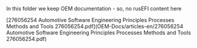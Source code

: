 In this folder we keep OEM documentation - so, no rusEFI content here

[276056254 Automotive Software Engineering Principles Processes Methods and Tools 276056254.pdf](OEM-Docs/articles-en/276056254 Automotive Software Engineering Principles Processes Methods and Tools 276056254.pdf)